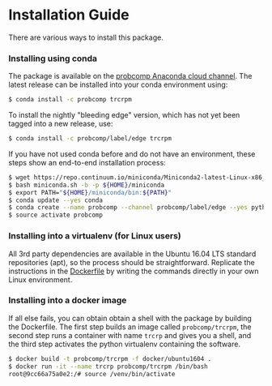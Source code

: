 # Installation Guide

There are various ways to install this package.

### Installing using conda

The package is available on the [probcomp Anaconda cloud channel](https://anaconda.org/probcomp/trcrpm).
The latest release can be installed into your conda environment using:

```bash
$ conda install -c probcomp trcrpm
```

To install the nightly "bleeding edge" version, which has not yet been tagged
into a new release, use:

```bash
$ conda install -c probcomp/label/edge trcrpm
```

If you have not used conda before and do not have an environment, these
steps show an end-to-end installation process:

```bash
$ wget https://repo.continuum.io/miniconda/Miniconda2-latest-Linux-x86_64.sh -O miniconda.sh
$ bash miniconda.sh -b -p ${HOME}/miniconda
$ export PATH="${HOME}/miniconda/bin:${PATH}"
$ conda update --yes conda
$ conda create --name probcomp --channel probcomp/label/edge --yes python=2.7 trcrpm
$ source activate probcomp
```

### Installing into a virtualenv (for Linux users)

All 3rd party dependencies are available in the Ubuntu 16.04 LTS standard
repositories (apt), so the process should be straightforward. Replicate the
instructions in the [Dockerfile](./docker/ubuntu1604) by writing the commands
directly in your own Linux environment.

### Installing into a docker image

If all else fails, you can obtain obtain a shell with the package by building
the Dockerfile. The first step builds an image called `probcomp/trcrpm`, the
second step runs a container with name `trcrp` and gives you a shell, and the
third step activates the python virtualenv containing the software.

```bash
$ docker build -t probcomp/trcrpm -f docker/ubuntu1604 .
$ docker run -it --name trcrp probcomp/trcrpm /bin/bash
root@9cc66a75a0e2:/# source /venv/bin/activate
```
